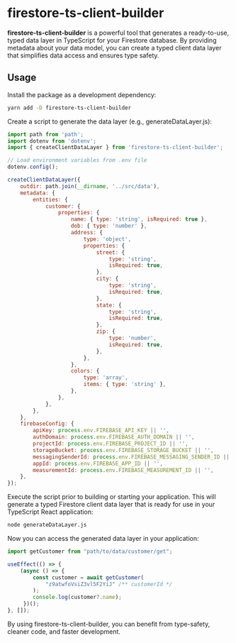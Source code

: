 # firestore-ts-client-builder

**firestore-ts-client-builder** is a powerful tool that generates a ready-to-use, typed data layer in TypeScript for your Firestore database. By providing metadata about your data model, you can create a typed client data layer that simplifies data access and ensures type safety.

## Usage
Install the package as a development dependency:

```bash
yarn add -D firestore-ts-client-builder
```
Create a script to generate the data layer (e.g., generateDataLayer.js):

```js
import path from 'path';
import dotenv from 'dotenv';
import { createClientDataLayer } from 'firestore-ts-client-builder';

// Load environment variables from .env file
dotenv.config();

createClientDataLayer({
    outdir: path.join(__dirname, '../src/data'),
    metadata: {
        entities: {
            customer: {
                properties: {
                    name: { type: 'string', isRequired: true },
                    dob: { type: 'number' },
                    address: {
                        type: 'object',
                        properties: {
                            street: {
                                type: 'string',
                                isRequired: true,
                            },
                            city: {
                                type: 'string',
                                isRequired: true,
                            },
                            state: {
                                type: 'string',
                                isRequired: true,
                            },
                            zip: {
                                type: 'number',
                                isRequired: true,
                            },
                        },
                    },
                    colors: {
                        type: 'array',
                        items: { type: 'string' },
                    },
                },
            },
        },
    },
    firebaseConfig: {
        apiKey: process.env.FIREBASE_API_KEY || '',
        authDomain: process.env.FIREBASE_AUTH_DOMAIN || '',
        projectId: process.env.FIREBASE_PROJECT_ID || '',
        storageBucket: process.env.FIREBASE_STORAGE_BUCKET || '',
        messagingSenderId: process.env.FIREBASE_MESSAGING_SENDER_ID || '',
        appId: process.env.FIREBASE_APP_ID || '',
        measurementId: process.env.FIREBASE_MEASUREMENT_ID || '',
    },
});
```

Execute the script prior to building or starting your application. This will generate a typed Firestore client data layer that is ready for use in your TypeScript React application:

```bash
node generateDataLayer.js
```

Now you can access the generated data layer in your application:

```js
import getCustomer from "path/to/data/customer/get";

useEffect(() => {
    (async () => {
        const customer = await getCustomer(
            "z9atwfoVsiZ3vl5F2YiJ" /** customerId */
        );
        console.log(customer?.name);
     })();
}, []);
```

By using firestore-ts-client-builder, you can benefit from type-safety, cleaner code, and faster development.
